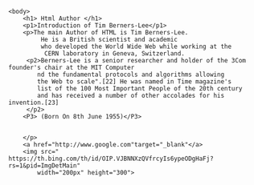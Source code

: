 
 <!DOCTYPE html>
<html lang="en">
    <head> 
        <meta charset="utf-8">
        <meta name="viewport"content="width=small,initial-scale=0.5">
     </head>
        <title>Raghu prastice sessions </title>
    
    <body>
        <h1> Html Author </h1>
        <p1>Introduction of Tim Berners-Lee</p1>
        <p>The main Author of HTML is Tim Berners-Lee.
             He is a British scientist and academic 
             who developed the World Wide Web while working at the
              CERN laboratory in Geneva, Switzerland.
         <p2>Berners-Lee is a senior researcher and holder of the 3Com founder's chair at the MIT Computer
            nd the fundamental protocols and algorithms allowing
            the Web to scale".[22] He was named in Time magazine's 
            list of the 100 Most Important People of the 20th century 
            and has received a number of other accolades for his invention.[23]
         </p2>     
        <P3> (Born On 8th June 1955)</P3>
        

        </p>
        <a href="http://www.google.com"target="_blank"</a>
        <img src=" https://th.bing.com/th/id/OIP.VJBNNXzQVfrcyIs6ypeODgHaFj?rs=1&pid=ImgDetMain"
            width="200px" height="300">
</body>
</html>
























